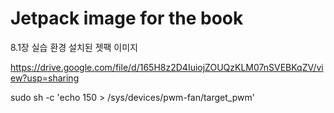# Jetpack image for the book

8.1장 실습 환경 설치된 젯팩 이미지

https://drive.google.com/file/d/165H8z2D4IuiojZOUQzKLM07nSVEBKqZV/view?usp=sharing





sudo sh -c 'echo 150 > /sys/devices/pwm-fan/target_pwm'


